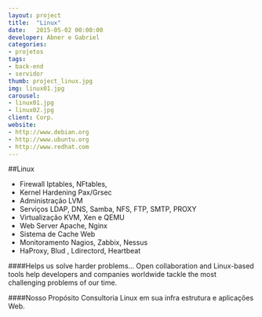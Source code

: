 ```yaml
---
layout: project
title:  "Linux"
date:   2015-05-02 00:00:00
developer: Abner e Gabriel
categories:
- projetos
tags:
- back-end
- servidor
thumb: project_linux.jpg
img: linux01.jpg
carousel:
- linux01.jpg
- linux02.jpg
client: Corp.
website: 
- http://www.debian.org
- http://www.ubuntu.org
- http://www.redhat.com
---
```

##Linux
- Firewall Iptables, NFtables, 
- Kernel Hardening Pax/Grsec
- Administração LVM
- Serviços LDAP, DNS, Samba, NFS, FTP, SMTP, PROXY
- Virtualização KVM, Xen e QEMU
- Web Server Apache, Nginx
- Sistema de Cache Web
- Monitoramento Nagios, Zabbix, Nessus 
- HaProxy, Blud , Ldirectord, Heartbeat

####Helps us solve harder problems...
Open collaboration and Linux-based tools help developers and companies worldwide tackle the most challenging problems of our time.

####Nosso Propósito
Consultoria Linux em sua infra estrutura e aplicações Web.
